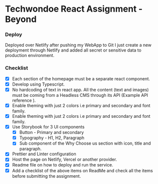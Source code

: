 # Techwondoe React Assignment - Beyond

### Deploy

Deployed over Netlify after pushing my WebApp to Git I just create a new deployment through Netlify and added all secret or sensitive data to production environment.

### Checklist

- [x] Each section of the homepage must be a separate react component.
- [x] Develop using Typescript.
- [x] No hardcoding of text in react app. All the content (text and images) must be coming from a Headless CMS through its API (Example API reference ).
- [x] Enable theming with just 2 colors i.e primary and secondary and font family.
- [x] Enable theming with just 2 colors i.e primary and secondary and font family.
- [x] Use Storybook for 3 UI components
  - [x] Button - Primary and secondary
  - [x] Typography - H1, H2, Paragraph
  - [x] Sub component of the Why Choose us section with icon, title and paragraph.
- [x] Prettier and Linter configuration
- [x] Host the page on Netlify, Vercel or another provider.
- [x] Readme file on how to deploy and run the service.
- [x] Add a checklist of the above items on ReadMe and check all the items before submitting the assignment.
